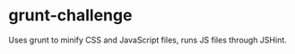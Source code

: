 grunt-challenge
===============

Uses grunt to minify CSS and JavaScript files, runs JS files through JSHint. 